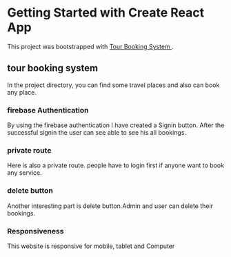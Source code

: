 # Getting Started with Create React App

This project was bootstrapped with [Tour Booking System ](https://travel-booking-online.web.app).

## tour booking system

In the project directory, you can find some travel places and also can book any place.  

### firebase Authentication

By using the firebase authentication I have created a Signin button. After the successful signin the user can see able to see his all bookings. 

### private route

Here is also a private route. people have to login first if anyone want to book any service.

### delete button

Another interesting part is delete button.Admin and user can delete their bookings.

### Responsiveness

This website is responsive for mobile, tablet and Computer 

